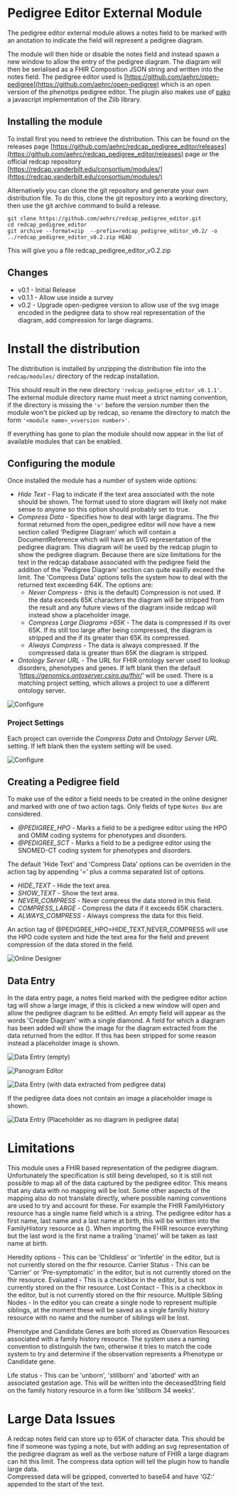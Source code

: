 # Pedigree Editor External Module

The pedigree editor external module allows a notes field to be marked with an anotation to indicate the field will represent a pedigree diagram.

The module will then hide or disable the notes field and instead spawn a new window to allow the entry of the pedigree diagram. The diagram will then be serialised as a FHIR Composition JSON string and written into the notes field. 
The pedigree editor used is [https://github.com/aehrc/open-pedigree](https://github.com/aehrc/open-pedigree) which is an open version of the phenotips pedigree editor.
The plugin also makes use of [pako](https://github.com/nodeca/pako) a javascript implementation of the Zlib library.

## Installing the module

To install first you need to retrieve the distribution. This can be found on the releases page [https://github.com/aehrc/redcap_pedigree_editor/releases](https://github.com/aehrc/redcap_pedigree_editor/releases) page or 
the official redcap repository [https://redcap.vanderbilt.edu/consortium/modules/](https://redcap.vanderbilt.edu/consortium/modules/)

Alternatively you can clone the git repository and generate your own distribution file. To do this, clone the git repository into a working directory, then use the git archive command to build a release.
```
git clone https://github.com/aehrc/redcap_pedigree_editor.git
cd redcap_pedigree_editor
git archive --format=zip  --prefix=redcap_pedigree_editor_v0.2/ -o ../redcap_pedigree_editor_v0.2.zip HEAD
```

This will give you a file redcap_pedigree_editor_v0.2.zip

## Changes
- v0.1 - Initial Release 
- v0.1.1 - Allow use inside a survey
- v0.2 - Upgrade open-pedigree version to allow use of the svg image encoded in the pedigree data to show real 
representation of the diagram, add compression for large diagrams.

# Install the distribution

The distribution is installed by unzipping the distribution file into the `redcap/modules/` directory of the redcap installation.

This should result in the new directory `'redcap_pedigree_editor_v0.1.1'`. The external module directory name must meet a strict naming
convention, if the directory is missing the `'v'` before the version number then the module won't be picked up by redcap, so rename
the directory to match the form `'<module name>_v<version number>'`.

If everything has gone to plan the module should now appear in the list of available modules that can be enabled.

## Configuring the module

Once installed the module has a number of system wide options:

 - *Hide Text* - Flag to indicate if the text area associated with the note should be shown. The format used to store 
   diagram will likely not make sense to anyone so this option should probably set to true.
 - *Compress Data* - Specifies how to deal with large diagrams. The fhir format returned from the open_pedigree editor 
   will now have a new section called 'Pedigree Diagram' which will contain a DocumentReference which will have an SVG 
   representation of the pedigree diagram. This diagram will be used by the redcap plugin to show the pedigree diagram. 
   Because there are size limitations for the text in the redcap database associated with the pedigree field the 
   addition of the 'Pedigree Diagram' section can quite easilly exceed the limit. The 'Compress Data' options tells the
   system how to deal with the returned text exceeding 64K. The options are:
   - *Never Compress* - (this is the default) Compression is not used. If the data exceeds 65K characters the diagram will
     be stripped from the result and any future views of the diagram inside redcap will instead show a placeholder image.
   - *Compress Large Diagrams >65K* - The data is compressed if its over 65K. If its still too large after being 
     compressed, the diagram is stripped and the if its greater than 65K its compressed.
   - *Always Compress* - The data is always compressed. If the compressed data is greater than 65K the diagram is stripped.
 - *Ontology Server URL* - The URL for FHIR ontology server used to lookup disorders, phenotypes and genes. If left blank then the default *'https://genomics.ontoserver.csiro.au/fhir/'* will be used. There is a matching project setting, which allows a project to use a different ontology server.
 
![Configure](documentation/pedigree_v0.2_system_settings.png)

### Project Settings

Each project can override the *Compress Data* and *Ontology Server URL* setting. If left blank then the system setting will be used.

![Configure](documentation/pedigree_v0.2_project_settings.png)

## Creating a Pedigree field
To make use of the editor a field needs to be created in the online designer and marked with one of two action tags. Only fields of type `Notes Box` are considered.
  - *@PEDIGREE_HPO* - Marks a field to be a pedigree editor using the HPO and OMIM coding systems for phenotypes and disorders.
  - *@PEDIGREE_SCT* - Marks a field to be a pedigree editor using the SNOMED-CT coding system for phenotypes and disorders.

The default 'Hide Text' and 'Compress Data' options can be overriden in the action tag by appending '=' plus a comma 
separated list of options.
  - *HIDE_TEXT* - Hide the text area.
  - *SHOW_TEXT* - Show the text area.
  - *NEVER_COMPRESS* - Never compress the data stored in this field.
  - *COMPRESS_LARGE* - Compress the data if it exceeds 65K characters.
  - *ALWAYS_COMPRESS* - Always compress the data for this field.

An action tag of @PEDIGREE_HPO=HIDE_TEXT,NEVER_COMPRESS will use the HPO code system and hide the text area for the 
field and prevent compression of the data stored in the field.

![Online Designer](documentation/pedigree_v0.2_designer.png)


## Data Entry

In the data entry page, a notes field marked with the pedigree editor action tag will show a large image, if this is clicked 
a new window will open and allow the pedigree diagram to be editted. 
An empty field will appear as the words 'Create Diagram' with a single diamond.
A field for which a diagram has been added will show the image for the diagram extracted from the data returned from the 
editor. If this has been stripped for some reason instead a placeholder image is shown.
 

![Data Entry (empty)](documentation/pedigree_v0.2_create_diagram.png)

![Panogram Editor](documentation/panogram.png)

![Data Entry (with data extracted from pedigree data)](documentation/pedigree_v0.2_with_data_no_text.png)

If the pedigree data does not contain an image a placeholder image is shown.

![Data Entry (Placeholder as no diagram in pedigree data)](documentation/pedigree_v0.2_data_placeholder_show.png)


# Limitations

This module uses a FHIR based representation of the pedigree diagram. Unfortunately the specification is still being
developed, so it is still not possible to map all of the data captured by the pedigree editor. This means that any 
data with no mapping will be lost. Some other aspects of the mapping also do not translate directly, where possible
naming conventions are used to try and account for these. For example the FHIR FamilyHistory resource has a single
name field which is a string. The pedigree editor has a first name, last name and a last name at birth, this will
be written into the FamilyHistory resource as <first name> <last name> (<last name at birth>). When importing the FHIR
resource everything but the last word is the first name a trailing '(name)' will be taken as last name at birth.

Heredity options - This can be 'Childless' or 'Infertile' in the editor, but is not currently stored on the fhir resource.
Carrier Status - This can be 'Carrier' or 'Pre-symptomatic' in the editor, but is not currently stored on the fhir resource.
Evaluated - This is a checkbox in the editor, but is not currently stored on the fhir resource.
Lost Contact - This is a checkbox in the editor, but is not currently stored on the fhir resource. 
Multiple Sibling Nodes - In the editor you can create a single node to represent multiple siblings, at the moment these
will be saved as a single familiy history resource with no name and the number of siblings will be lost.

Phenotype and Candidate Genes are both stored as Observation Resources associated with a family history resource. The
system uses a naming convention to distinguish the two, otherwise it tries to match the code system to try and determine
if the observation represents a Phenotype or Candidate gene.

Life status - This can be 'unborn', 'stillborn' and 'aborted' with an associated gestation age. This will be written into
the deceasedString field on the family history resource in a form like 'stillborn 34 weeks'.

# Large Data Issues
A redcap notes field can store up to 65K of character data. This should be fine if someone was typing a note, but with
adding an svg representation of the pedigree diagram as well as the verbose nature of FHIR a large diagram can hit this
limit. The compress data option will tell the plugin how to handle large data.  
Compressed data will be gzipped, converted to base64 and have 'GZ:' appended to the start of the text.
